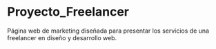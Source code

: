 # Proyecto_Freelancer
Página web de marketing diseñada para presentar los servicios de una freelancer en diseño y desarrollo web.
